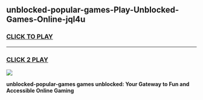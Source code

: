 
## unblocked-popular-games-Play-Unblocked-Games-Online-jql4u
<h3>
<a href="https://premium76.site?title=unblocked-popular-games&ref=25A">CLICK TO PLAY</a></h3>
<hr>

<h3>
<a href="https://premium76.site?title=unblocked-popular-games&ref=25A">CLICK 2 PLAY</a>
  
</h3>

<a href="https://premium76.site?title=unblocked-popular-games&ref=25A"><img src="https://clearcache.store/games.png"></a>


**unblocked-popular-games games unblocked: Your Gateway to Fun and Accessible Online Gaming**
